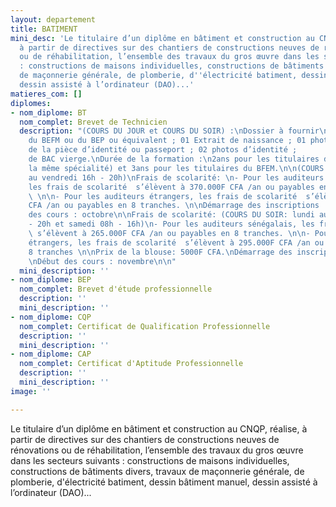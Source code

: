 ```yaml
---
layout: departement
title: BATIMENT
mini_desc: 'Le titulaire d’un diplôme en bâtiment et construction au CNQP, réalise,
  à partir de directives sur des chantiers de constructions neuves de rénovations
  ou de réhabilitation, l’ensemble des travaux du gros œuvre dans les secteurs suivants
  : constructions de maisons individuelles, constructions de bâtiments divers, travaux
  de maçonnerie générale, de plomberie, d''électricité batiment, dessin bâtiment manuel,
  dessin assisté à l’ordinateur (DAO)...'
matieres_com: []
diplomes:
- nom_diplome: BT
  nom_complet: Brevet de Technicien
  description: "(COURS DU JOUR et COURS DU SOIR) :\nDossier à fournir\n01 copie légalisée
    du BEFM ou du BEP ou équivalent ; 01 Extrait de naissance ; 01 photocopie légalisée
    de la pièce d’identité ou passeport ; 02 photos d’identité ;          01 livret
    de BAC vierge.\nDurée de la formation :\n2ans pour les titulaires du BEP (dans
    la même spécialité) et 3ans pour les titulaires du BFEM.\n\n(COURS DU JOUR: lundi
    au vendredi 16h - 20h)\nFrais de scolarité: \n- Pour les auditeurs sénégalais,
    les frais de scolarité  s’élèvent à 370.000F CFA /an ou payables en 8 tranches.
    \ \n\n- Pour les auditeurs étrangers, les frais de scolarité  s’élèvent à 395.000F
    CFA /an ou payables en 8 tranches. \n\nDémarrage des inscriptions : aout \nDébut
    des cours : octobre\n\nFrais de scolarité: (COURS DU SOIR: lundi au vendredi 16h
    - 20h et samedi 08h - 16h)\n- Pour les auditeurs sénégalais, les frais de scolarité
    \ s’élèvent à 265.000F CFA /an ou payables en 8 tranches. \n\n- Pour les auditeurs
    étrangers, les frais de scolarité  s’élèvent à 295.000F CFA /an ou payables en
    8 tranches \n\nPrix de la blouse: 5000F CFA.\nDémarrage des inscriptions : aout
    \nDébut des cours : novembre\n\n"
  mini_description: ''
- nom_diplome: BEP
  nom_complet: Brevet d'étude professionnelle
  description: ''
  mini_description: ''
- nom_diplome: CQP
  nom_complet: Certificat de Qualification Professionnelle
  description: ''
  mini_description: ''
- nom_diplome: CAP
  nom_complet: Certificat d'Aptitude Professionnelle
  description: ''
  mini_description: ''
image: ''

---
```

Le titulaire d’un diplôme en bâtiment et construction au CNQP, réalise, à partir de directives sur des chantiers de constructions neuves de rénovations ou de réhabilitation, l’ensemble des travaux du gros œuvre dans les secteurs suivants : constructions de maisons individuelles, constructions de bâtiments divers, travaux de maçonnerie générale, de plomberie, d'électricité batiment, dessin bâtiment manuel, dessin assisté à l’ordinateur (DAO)...